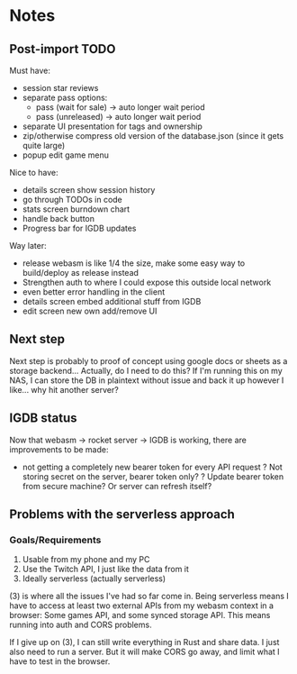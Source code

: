 # Notes

## Post-import TODO

Must have:
+ session star reviews
+ separate pass options:
    + pass (wait for sale) -> auto longer wait period
    + pass (unreleased) -> auto longer wait period
+ separate UI presentation for tags and ownership
+ zip/otherwise compress old version of the database.json (since it gets quite large)
+ popup edit game menu

Nice to have:
+ details screen show session history
+ go through TODOs in code
+ stats screen burndown chart
+ handle back button
+ Progress bar for IGDB updates

Way later:
+ release webasm is like 1/4 the size, make some easy way to build/deploy as release instead
+ Strengthen auth to where I could expose this outside local network
+ even better error handling in the client
+ details screen embed additional stuff from IGDB
+ edit screen new own add/remove UI

## Next step
Next step is probably to proof of concept using google docs or sheets as a storage backend...
Actually, do I need to do this? If I'm running this on my NAS, I can store the DB in plaintext
without issue and back it up however I like... why hit another server?

## IGDB status
Now that webasm -> rocket server -> IGDB is working, there are improvements to be made:
+ not getting a completely new bearer token for every API request
? Not storing secret on the server, bearer token only?
? Update bearer token from secure machine? Or server can refresh itself?

## Problems with the serverless approach

### Goals/Requirements
1. Usable from my phone and my PC
2. Use the Twitch API, I just like the data from it
3. Ideally serverless (actually serverless)

(3) is where all the issues I've had so far come in. Being serverless means I have to access at
least two external APIs from my webasm context in a browser: Some games API, and some synced
storage API. This means running into auth and CORS problems.

If I give up on (3), I can still write everything in Rust and share data. I just also need to run
a server. But it will make CORS go away, and limit what I have to test in the browser.
